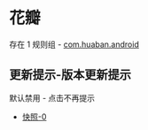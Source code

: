 # 花瓣

存在 1 规则组 - [com.huaban.android](/src/apps/com.huaban.android.ts)

## 更新提示-版本更新提示

默认禁用 - 点击不再提示

- [快照-0](https://i.gkd.li/import/13832253)
